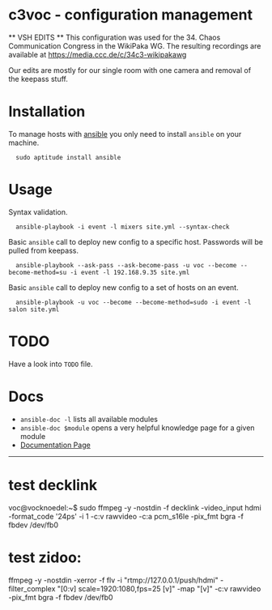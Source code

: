 c3voc - configuration management
================================

** VSH EDITS **
This configuration was used for the 34. Chaos Communication Congress in the WikiPaka WG. The resulting recordings are available at https://media.ccc.de/c/34c3-wikipakawg

Our edits are mostly for our single room with one camera and removal of the keepass stuff.

# Installation

To manage hosts with [ansible](http://ansible.com/)  you only need to install `ansible` on your machine.

``` debian
  sudo aptitude install ansible
```

# Usage

Syntax validation.

```
  ansible-playbook -i event -l mixers site.yml --syntax-check
```

Basic `ansible` call to deploy new config to a specific host. Passwords will be pulled from keepass.

```
  ansible-playbook --ask-pass --ask-become-pass -u voc --become --become-method=su -i event -l 192.168.9.35 site.yml
```

Basic `ansible` call to deploy new config to a set of hosts on an event.

```
  ansible-playbook -u voc --become --become-method=sudo -i event -l salon site.yml
```

# TODO

Have a look into `TODO` file.

# Docs

* `ansible-doc -l` lists all available modules
* `ansible-doc $module` opens a very helpful knowledge page for a given module
* [Documentation Page](http://docs.ansible.com/)

---
# test decklink
voc@vocknoedel:~$ sudo ffmpeg -y -nostdin -f decklink -video_input hdmi -format_code '24ps' -i 1 -c:v rawvideo -c:a pcm_s16le -pix_fmt bgra -f fbdev /dev/fb0

# test zidoo:
ffmpeg -y -nostdin -xerror -f flv -i "rtmp://127.0.0.1/push/hdmi" -filter_complex "[0:v] scale=1920:1080,fps=25 [v]" -map "[v]" -c:v rawvideo -pix_fmt bgra -f fbdev /dev/fb0